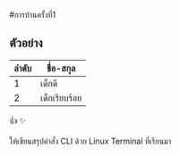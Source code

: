 #การบ้านครั้งที่1
## ตัวอย่าง

ลำดับ  |  ชื่อ-สกุล
----- |  --------
1     |  เด็กดี
2     |  เด็กเรียบร้อย

:+1: :sparkles:


ให้เขียนสรุปคำสั่ง CLI ด้วย Linux Terminal ที่เรียนมา
